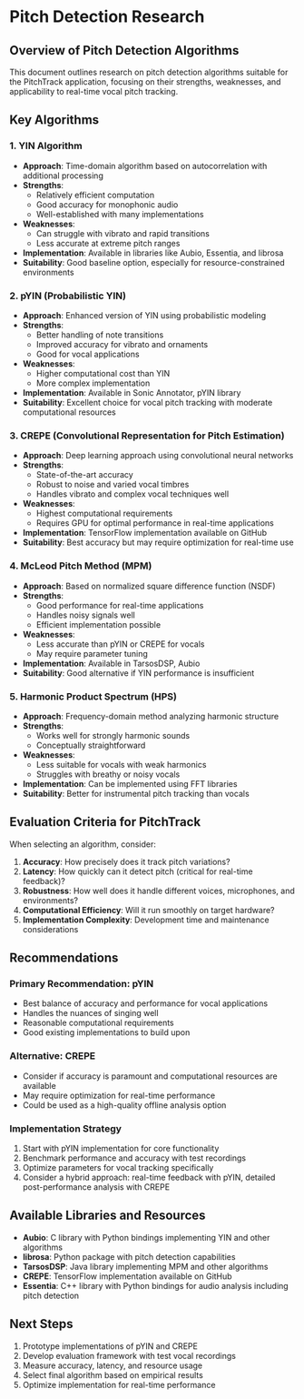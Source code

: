 # Pitch Detection Research

## Overview of Pitch Detection Algorithms

This document outlines research on pitch detection algorithms suitable for the PitchTrack application, focusing on their strengths, weaknesses, and applicability to real-time vocal pitch tracking.

## Key Algorithms

### 1. YIN Algorithm
- **Approach**: Time-domain algorithm based on autocorrelation with additional processing
- **Strengths**:
  - Relatively efficient computation
  - Good accuracy for monophonic audio
  - Well-established with many implementations
- **Weaknesses**:
  - Can struggle with vibrato and rapid transitions
  - Less accurate at extreme pitch ranges
- **Implementation**: Available in libraries like Aubio, Essentia, and librosa
- **Suitability**: Good baseline option, especially for resource-constrained environments

### 2. pYIN (Probabilistic YIN)
- **Approach**: Enhanced version of YIN using probabilistic modeling
- **Strengths**:
  - Better handling of note transitions
  - Improved accuracy for vibrato and ornaments
  - Good for vocal applications
- **Weaknesses**:
  - Higher computational cost than YIN
  - More complex implementation
- **Implementation**: Available in Sonic Annotator, pYIN library
- **Suitability**: Excellent choice for vocal pitch tracking with moderate computational resources

### 3. CREPE (Convolutional Representation for Pitch Estimation)
- **Approach**: Deep learning approach using convolutional neural networks
- **Strengths**:
  - State-of-the-art accuracy
  - Robust to noise and varied vocal timbres
  - Handles vibrato and complex vocal techniques well
- **Weaknesses**:
  - Highest computational requirements
  - Requires GPU for optimal performance in real-time applications
- **Implementation**: TensorFlow implementation available on GitHub
- **Suitability**: Best accuracy but may require optimization for real-time use

### 4. McLeod Pitch Method (MPM)
- **Approach**: Based on normalized square difference function (NSDF)
- **Strengths**:
  - Good performance for real-time applications
  - Handles noisy signals well
  - Efficient implementation possible
- **Weaknesses**:
  - Less accurate than pYIN or CREPE for vocals
  - May require parameter tuning
- **Implementation**: Available in TarsosDSP, Aubio
- **Suitability**: Good alternative if YIN performance is insufficient

### 5. Harmonic Product Spectrum (HPS)
- **Approach**: Frequency-domain method analyzing harmonic structure
- **Strengths**:
  - Works well for strongly harmonic sounds
  - Conceptually straightforward
- **Weaknesses**:
  - Less suitable for vocals with weak harmonics
  - Struggles with breathy or noisy vocals
- **Implementation**: Can be implemented using FFT libraries
- **Suitability**: Better for instrumental pitch tracking than vocals

## Evaluation Criteria for PitchTrack

When selecting an algorithm, consider:

1. **Accuracy**: How precisely does it track pitch variations?
2. **Latency**: How quickly can it detect pitch (critical for real-time feedback)?
3. **Robustness**: How well does it handle different voices, microphones, and environments?
4. **Computational Efficiency**: Will it run smoothly on target hardware?
5. **Implementation Complexity**: Development time and maintenance considerations

## Recommendations

### Primary Recommendation: pYIN
- Best balance of accuracy and performance for vocal applications
- Handles the nuances of singing well
- Reasonable computational requirements
- Good existing implementations to build upon

### Alternative: CREPE
- Consider if accuracy is paramount and computational resources are available
- May require optimization for real-time performance
- Could be used as a high-quality offline analysis option

### Implementation Strategy
1. Start with pYIN implementation for core functionality
2. Benchmark performance and accuracy with test recordings
3. Optimize parameters for vocal tracking specifically
4. Consider a hybrid approach: real-time feedback with pYIN, detailed post-performance analysis with CREPE

## Available Libraries and Resources

- **Aubio**: C library with Python bindings implementing YIN and other algorithms
- **librosa**: Python package with pitch detection capabilities
- **TarsosDSP**: Java library implementing MPM and other algorithms
- **CREPE**: TensorFlow implementation available on GitHub
- **Essentia**: C++ library with Python bindings for audio analysis including pitch detection

## Next Steps

1. Prototype implementations of pYIN and CREPE
2. Develop evaluation framework with test vocal recordings
3. Measure accuracy, latency, and resource usage
4. Select final algorithm based on empirical results
5. Optimize implementation for real-time performance
